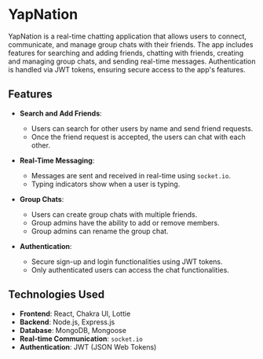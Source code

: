 # YapNation

YapNation is a real-time chatting application that allows users to connect, communicate, and manage group chats with their friends. The app includes features for searching and adding friends, chatting with friends, creating and managing group chats, and sending real-time messages. Authentication is handled via JWT tokens, ensuring secure access to the app's features.

## Features

- **Search and Add Friends**: 
  - Users can search for other users by name and send friend requests.
  - Once the friend request is accepted, the users can chat with each other.

- **Real-Time Messaging**: 
  - Messages are sent and received in real-time using `socket.io`.
  - Typing indicators show when a user is typing.

- **Group Chats**:
  - Users can create group chats with multiple friends.
  - Group admins have the ability to add or remove members.
  - Group admins can rename the group chat.

- **Authentication**:
  - Secure sign-up and login functionalities using JWT tokens.
  - Only authenticated users can access the chat functionalities.

## Technologies Used

- **Frontend**:  React, Chakra UI, Lottie
- **Backend**: Node.js, Express.js
- **Database**: MongoDB, Mongoose
- **Real-time Communication**: `socket.io`
- **Authentication**: JWT (JSON Web Tokens)






